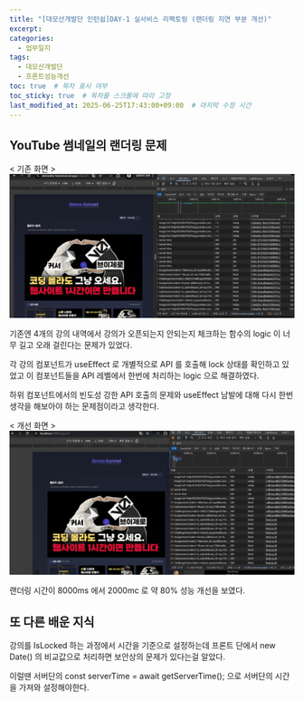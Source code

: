 ```yaml
---
title: "[대모산개발단 인턴쉽]DAY-1 실서비스 리팩토링 (랜더링 지연 부분 개선)"
excerpt: 
categories: 
  - 업무일지
tags:
  - 대모산개발단
  - 프론트성능개선
toc: true  # 목차 표시 여부
toc_sticky: true  # 목차를 스크롤에 따라 고정
last_modified_at: 2025-06-25T17:43:00+09:00  # 마지막 수정 시간
---
```


## YouTube 썸네일의 랜더링 문제

 < 기존 화면 >
 ![썸네일](/assets/images/lecture1.gif) 
 
 기존엔 4개의 강의 내역에서 강의가 오픈되는지 안되는지 체크하는 함수의 logic 이 너무 길고 오래 걸린다는 문제가 있었다.

 각 강의 컴포넌트가 useEffect 로 개별적으로 API 를 호출해 lock 상태를 확인하고 있었고 
 이 컴포넌트들을 API 레벨에서 한번에 처리하는 logic 으로 해결하였다.

 하위 컴포넌트에서의 빈도성 강한 API 호출의 문제와 useEffect 남발에 대해 다시 한번 생각을 해보아야 하는 문제점이라고 생각한다. 

 < 개선 화면 >
 ![썸네일2](/assets/images/lecture.gif)

 랜더링 시간이 8000ms 에서 2000mc 로 약 80% 성능 개선을 보였다. 
 
## 또 다른 배운 지식
 
 강의를 IsLocked 하는 과정에서 시간을 기준으로 설정하는데 
 프론트 단에서 new Date() 의 비교값으로 처리하면 보안상의 문제가 있다는걸 알았다.

 이럴땐 서버단의 const serverTime = await getServerTime(); 으로 서버단의 시간을 가져와 설정해야한다.

